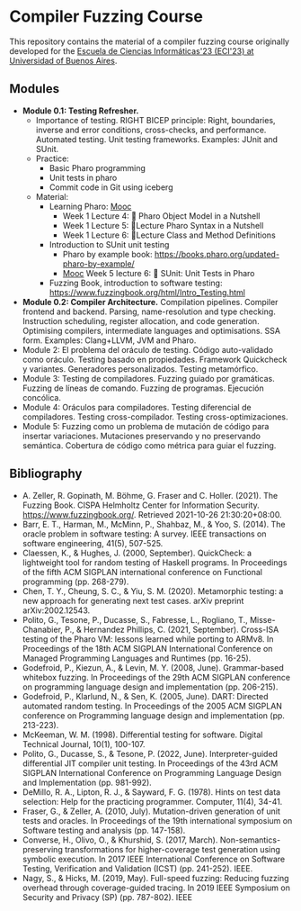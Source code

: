# Compiler Fuzzing Course

This repository contains the material of a compiler fuzzing course originally developed for the [Escuela de Ciencias Informáticas'23 (ECI'23) at Universidad of Buenos Aires](https://eci.dc.uba.ar/cursos-eci/t3-fuzzing-para-testing-de-compiladores/).

## Modules

- **Module 0.1: Testing Refresher.**
    - Importance of testing. RIGHT BICEP principle: Right, boundaries, inverse and error conditions, cross-checks, and performance. Automated testing. Unit testing frameworks. Examples: JUnit and SUnit.
    - Practice:
        - Basic Pharo programming
        - Unit tests in pharo
        - Commit code in Git using iceberg
    - Material:
      - Learning Pharo: [Mooc](https://mooc.pharo.org/)
        - Week 1 Lecture 4: 🐥 Pharo Object Model in a Nutshell
        - Week 1 Lecture 5: 🐥Lecture Pharo Syntax in a Nutshell
        - Week 1 Lecture 6: 🐥Lecture Class and Method Definitions
      - Introduction to SUnit unit testing
        - Pharo by example book: https://books.pharo.org/updated-pharo-by-example/
        - [Mooc](https://mooc.pharo.org/) Week 5 lecture 6: 🐥 SUnit: Unit Tests in Pharo
      - Fuzzing Book, introduction to software testing: https://www.fuzzingbook.org/html/Intro_Testing.html
- **Module 0.2: Compiler Architecture.** Compilation pipelines. Compiler frontend and backend. Parsing, name-resolution and type checking. Instruction scheduling, register allocation, and code generation. Optimising compilers, intermediate languages and optimisations. SSA form. Examples: Clang+LLVM, JVM and Pharo.
- Module 2: El problema del oráculo de testing. Código auto-validado como oráculo.
Testing basado en propiedades. Framework Quickcheck y variantes. Generadores
personalizados. Testing metamórfico.
- Module 3: Testing de compiladores. Fuzzing guiado por gramáticas. Fuzzing de líneas
de comando. Fuzzing de programas. Ejecución concólica.
- Module 4: Oráculos para compiladores. Testing diferencial de compiladores. Testing
cross-compilador. Testing cross-optimizaciones.
- Module 5: Fuzzing como un problema de mutación de código para insertar
variaciones. Mutaciones preservando y no preservando semántica. Cobertura de
código como métrica para guiar el fuzzing.

## Bibliography

- A. Zeller, R. Gopinath, M. Böhme, G. Fraser and C. Holler. (2021). The Fuzzing Book.
CISPA Helmholtz Center for Information Security. https://www.fuzzingbook.org/. Retrieved
2021-10-26 21:30:20+08:00.
- Barr, E. T., Harman, M., McMinn, P., Shahbaz, M., & Yoo, S. (2014). The oracle problem in
software testing: A survey. IEEE transactions on software engineering, 41(5), 507-525.
- Claessen, K., & Hughes, J. (2000, September). QuickCheck: a lightweight tool for random
testing of Haskell programs. In Proceedings of the fifth ACM SIGPLAN international
conference on Functional programming (pp. 268-279).
- Chen, T. Y., Cheung, S. C., & Yiu, S. M. (2020). Metamorphic testing: a new approach for
generating next test cases. arXiv preprint arXiv:2002.12543.
- Polito, G., Tesone, P., Ducasse, S., Fabresse, L., Rogliano, T., Misse-Chanabier, P., &
Hernandez Phillips, C. (2021, September). Cross-ISA testing of the Pharo VM: lessons
learned while porting to ARMv8. In Proceedings of the 18th ACM SIGPLAN International
Conference on Managed Programming Languages and Runtimes (pp. 16-25).
- Godefroid, P., Kiezun, A., & Levin, M. Y. (2008, June). Grammar-based whitebox fuzzing. In
Proceedings of the 29th ACM SIGPLAN conference on programming language design and
implementation (pp. 206-215).
- Godefroid, P., Klarlund, N., & Sen, K. (2005, June). DART: Directed automated random
testing. In Proceedings of the 2005 ACM SIGPLAN conference on Programming language
design and implementation (pp. 213-223).
- McKeeman, W. M. (1998). Differential testing for software. Digital Technical Journal, 10(1),
100-107.
- Polito, G., Ducasse, S., & Tesone, P. (2022, June). Interpreter-guided differential JIT
compiler unit testing. In Proceedings of the 43rd ACM SIGPLAN International Conference on
Programming Language Design and Implementation (pp. 981-992).
- DeMillo, R. A., Lipton, R. J., & Sayward, F. G. (1978). Hints on test data selection: Help for
the practicing programmer. Computer, 11(4), 34-41.
- Fraser, G., & Zeller, A. (2010, July). Mutation-driven generation of unit tests and oracles. In
Proceedings of the 19th international symposium on Software testing and analysis (pp.
147-158).
- Converse, H., Olivo, O., & Khurshid, S. (2017, March). Non-semantics-preserving
transformations for higher-coverage test generation using symbolic execution. In 2017 IEEE
International Conference on Software Testing, Verification and Validation (ICST) (pp.
241-252). IEEE.
- Nagy, S., & Hicks, M. (2019, May). Full-speed fuzzing: Reducing fuzzing overhead through
coverage-guided tracing. In 2019 IEEE Symposium on Security and Privacy (SP) (pp.
787-802). IEEE
